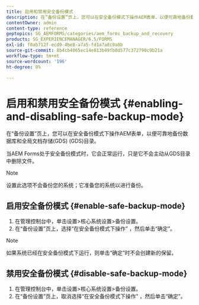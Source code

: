 ```yaml
---
title: 启用和禁用安全备份模式
description: 在“备份设置”页上，您可以在安全备份模式下操作AEM表单，以便可靠地备份数据库和全局文档存储(GDS) (GDS)目录。 了解如何启用和禁用安全备份模式。
contentOwner: admin
content-type: reference
geptopics: SG_AEMFORMS/categories/aem_forms_backup_and_recovery
products: SG_EXPERIENCEMANAGER/6.5/FORMS
exl-id: f0ab712f-ecd9-4be8-a7a5-fd1a7a8c9a0b
source-git-commit: 8b4cb4065ec14e813b49fb0d577c372790c9b21a
workflow-type: tm+mt
source-wordcount: '196'
ht-degree: 0%

---
```


# 启用和禁用安全备份模式 {#enabling-and-disabling-safe-backup-mode}

在“备份设置”页上，您可以在安全备份模式下操作AEM表单，以便可靠地备份数据库和全局文档存储(GDS) (GDS)目录。

当AEM Forms处于安全备份模式时，它会正常运行，只是它不会主动从GDS目录中删除文件。

>[!NOTE]
>
>设置此选项不会备份您的系统；它准备您的系统以进行备份。

## 启用安全备份模式 {#enable-safe-backup-mode}

1. 在管理控制台中，单击设置>核心系统设置>备份设置。
1. 在“备份设置”页上，选择“在安全备份模式下操作” ，然后单击“确定”。

>[!NOTE]
>
>如果系统已经在安全备份模式下运行，则单击“确定”时不会创建新的保留。

## 禁用安全备份模式 {#disable-safe-backup-mode}

1. 在管理控制台中，单击设置>核心系统设置>备份设置。
1. 在“备份设置”页上，取消选择“在安全备份模式下操作” ，然后单击“确定”。
